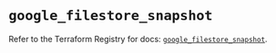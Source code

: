 # `google_filestore_snapshot`

Refer to the Terraform Registry for docs: [`google_filestore_snapshot`](https://registry.terraform.io/providers/hashicorp/google/6.26.0/docs/resources/filestore_snapshot).
